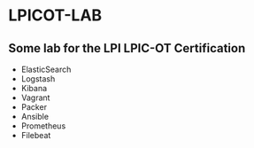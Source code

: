 # LPICOT-LAB

## Some lab for the LPI LPIC-OT Certification

* ElasticSearch
* Logstash
* Kibana
* Vagrant
* Packer
* Ansible
* Prometheus
* Filebeat
